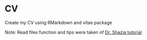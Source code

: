 # CV
Create my CV using RMarkdown and vitae package


Note: Read files function and tips were taken of [Dr. Shazia tutorial](https://shaziaruybal.github.io/automate-cv-rmd/)

